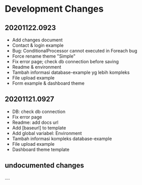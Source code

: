 # Development Changes

## 20201122.0923

- Add changes document
- Contact & login example
- Bug: ConditionalProcessor cannot executed in Foreach bug 
- Force rename theme "Simple"
- Fix error page; check db connection before saving
- Readme & environment
- Tambah informasi database-example yg lebih kompleks
- File upload example
- Form example & dashboard theme


## 20201121.0927

- DB: check db connection
- Fix error page
- Readme: add docs url
- Add [baseurl] to template
- Add global variabel: Environment
- Tambah informasi kompleks database-example 
- File upload example
- Dashboard theme template

## undocumented changes 

....
